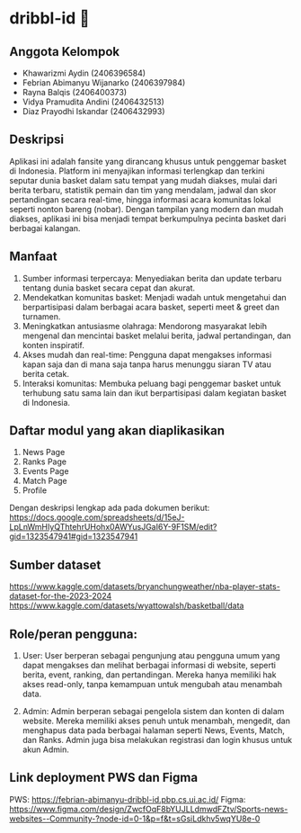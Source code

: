# dribbl-id 🏀

## Anggota Kelompok

- Khawarizmi Aydin (2406396584)
- Febrian Abimanyu Wijanarko (2406397984)
- Rayna Balqis (2406400373)
- Vidya Pramudita Andini (2406432513)
- Diaz Prayodhi Iskandar (2406432993)

## Deskripsi

Aplikasi ini adalah fansite yang dirancang khusus untuk penggemar basket di Indonesia. Platform ini menyajikan informasi terlengkap dan terkini seputar dunia basket dalam satu tempat yang mudah diakses, mulai dari berita terbaru, statistik pemain dan tim yang mendalam, jadwal dan skor pertandingan secara real-time, hingga informasi acara komunitas lokal seperti nonton bareng (nobar). Dengan tampilan yang modern dan mudah diakses, aplikasi ini bisa menjadi tempat berkumpulnya pecinta basket dari berbagai kalangan.

## Manfaat

1. Sumber informasi terpercaya: Menyediakan berita dan update terbaru tentang dunia basket secara cepat dan akurat.
2. Mendekatkan komunitas basket: Menjadi wadah untuk mengetahui dan berpartisipasi dalam berbagai acara basket, seperti meet & greet dan turnamen.
3. Meningkatkan antusiasme olahraga: Mendorong masyarakat lebih mengenal dan mencintai basket melalui berita, jadwal pertandingan, dan konten inspiratif.
4. Akses mudah dan real-time: Pengguna dapat mengakses informasi kapan saja dan di mana saja tanpa harus menunggu siaran TV atau berita cetak.
5. Interaksi komunitas: Membuka peluang bagi penggemar basket untuk terhubung satu sama lain dan ikut berpartisipasi dalam kegiatan basket di Indonesia.

## Daftar modul yang akan diaplikasikan
1. News Page
2. Ranks Page
3. Events Page
4. Match Page
5. Profile

Dengan deskripsi lengkap ada pada dokumen berikut:
https://docs.google.com/spreadsheets/d/15eJ-LpLnWmHIyQThtehrUHohx0AWYusJGaI6Y-9F1SM/edit?gid=1323547941#gid=1323547941

## Sumber dataset
https://www.kaggle.com/datasets/bryanchungweather/nba-player-stats-dataset-for-the-2023-2024
https://www.kaggle.com/datasets/wyattowalsh/basketball/data

## Role/peran pengguna:
1. User:
User berperan sebagai pengunjung atau pengguna umum yang dapat mengakses dan melihat berbagai informasi di website, seperti berita, event, ranking, dan pertandingan. Mereka hanya memiliki hak akses read-only, tanpa kemampuan untuk mengubah atau menambah data.

2. Admin:
Admin berperan sebagai pengelola sistem dan konten di dalam website. Mereka memiliki akses penuh untuk menambah, mengedit, dan menghapus data pada berbagai halaman seperti News, Events, Match, dan Ranks. Admin juga bisa melakukan registrasi dan login khusus untuk akun Admin.

## Link deployment PWS dan Figma
PWS: https://febrian-abimanyu-dribbl-id.pbp.cs.ui.ac.id/
Figma: https://www.figma.com/design/ZwcfOqF8bYUJLLdmwdFZtv/Sports-news-websites--Community-?node-id=0-1&p=f&t=sGsiLdkhv5wqYU8e-0

